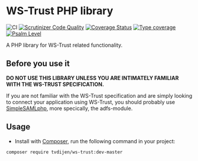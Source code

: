 # WS-Trust PHP library

![CI](https://github.com/tvdijen/ws-trust/workflows/CI/badge.svg?branch=master)
[![Scrutinizer Code Quality](https://scrutinizer-ci.com/g/tvdijen/ws-trust/badges/quality-score.png?b=master)](https://scrutinizer-ci.com/g/tvdijen/ws-trust/?branch=master)
[![Coverage Status](https://codecov.io/gh/tvdijen/ws-trust/branch/master/graph/badge.svg)](https://codecov.io/gh/tvdijen/ws-trust)
[![Type coverage](https://shepherd.dev/github/tvdijen/ws-trust/coverage.svg)](https://shepherd.dev/github/tvdijen/ws-trust)
[![Psalm Level](https://shepherd.dev/github/tvdijen/ws-trust/level.svg)](https://shepherd.dev/github/tvdijen/ws-trust)

A PHP library for WS-Trust related functionality.

## Before you use it
**DO NOT USE THIS LIBRARY UNLESS YOU ARE INTIMATELY FAMILIAR WITH THE WS-TRUST SPECIFICATION.**

If you are not familiar with the WS-Trust specification and are simply looking to connect your application using WS-Trust,
you should probably use [SimpleSAMLphp](https://www.simplesamlphp.org), more specically, the adfs-module.

## Usage

* Install with [Composer](https://getcomposer.org/doc/00-intro.md), run the following command in your project:

```bash
composer require tvdijen/ws-trust:dev-master
```

